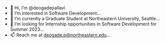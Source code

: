 - 👋 Hi, I’m @deogadepallavi
- 👀 I’m interested in Software Development...
- 🌱 I’m currently a Graduate Student at Northeastern University, Seattle...
- 💞️ I’m looking for Internship opportunities in Software Development for Summer 2023...
- 📫 Reach me at deogade.p@northeastern.edu...

<!---
deogadepallavi/deogadepallavi is a ✨ special ✨ repository because its `README.md` (this file) appears on your GitHub profile.
You can click the Preview link to take a look at your changes.
--->
